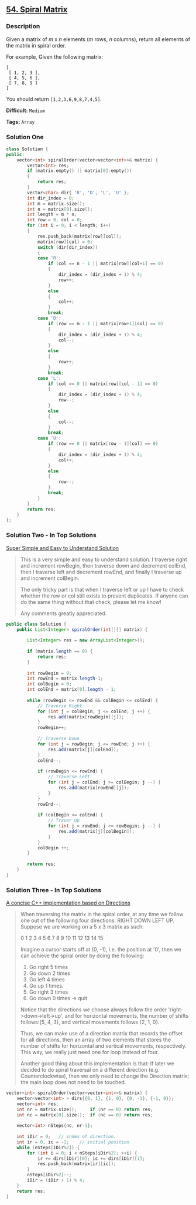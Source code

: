 ## [54. Spiral Matrix](https://leetcode.com/problems/spiral-matrix/description/)

### Description

Given a matrix of *m* x *n* elements (*m* rows, *n* columns), return all elements of the matrix in spiral order.

For example,
Given the following matrix:

```
[
 [ 1, 2, 3 ],
 [ 4, 5, 6 ],
 [ 7, 8, 9 ]
]

```

You should return `[1,2,3,6,9,8,7,4,5]`.



**Difficult:** `Medium`

**Tags:** `Array`



### Solution One

```c++
class Solution {
public:
    vector<int> spiralOrder(vector<vector<int>>& matrix) {
        vector<int> res;
        if (matrix.empty() || matrix[0].empty())
        {
            return res;
        }
        vector<char> dir{ 'R', 'D', 'L', 'U' };
        int dir_index = 0;
        int m = matrix.size();
        int n = matrix[0].size();
        int length = m * n;
        int row = 0, col = 0;
        for (int i = 0; i < length; i++)
        {
            res.push_back(matrix[row][col]);
            matrix[row][col] = 0;
            switch (dir[dir_index])
            {
            case 'R':
                if (col == n - 1 || matrix[row][col+1] == 0)
                {
                    dir_index = (dir_index + 1) % 4;
                    row++;
                }
                else
                {
                    col++;
                }
                break;
            case 'D':
                if (row == m - 1 || matrix[row+1][col] == 0)
                {
                    dir_index = (dir_index + 1) % 4;
                    col--;
                }
                else
                {
                    row++;
                }
                break;
            case 'L':
                if (col == 0 || matrix[row][col - 1] == 0)
                {
                    dir_index = (dir_index + 1) % 4;
                    row--;
                }
                else
                {
                    col--;
                }
                break;
            case 'U':
                if (row == 0 || matrix[row - 1][col] == 0)
                {
                    dir_index = (dir_index + 1) % 4;
                    col++;
                }
                else
                {
                    row--;
                }
                break;
            }
        }
        return res;
    }
};
```



### Solution Two - In Top Solutions

[Super Simple and Easy to Understand Solution](https://discuss.leetcode.com/topic/3713/super-simple-and-easy-to-understand-solution)

> This is a very simple and easy to understand solution. I traverse right and increment rowBegin, then traverse down and decrement colEnd, then I traverse left and decrement rowEnd, and finally I traverse up and increment colBegin.
>
> The only tricky part is that when I traverse left or up I have to check whether the row or col still exists to prevent duplicates. If anyone can do the same thing without that check, please let me know!
>
> Any comments greatly appreciated.

```java
public class Solution {
    public List<Integer> spiralOrder(int[][] matrix) {
        
        List<Integer> res = new ArrayList<Integer>();
        
        if (matrix.length == 0) {
            return res;
        }
        
        int rowBegin = 0;
        int rowEnd = matrix.length-1;
        int colBegin = 0;
        int colEnd = matrix[0].length - 1;
        
        while (rowBegin <= rowEnd && colBegin <= colEnd) {
            // Traverse Right
            for (int j = colBegin; j <= colEnd; j ++) {
                res.add(matrix[rowBegin][j]);
            }
            rowBegin++;
            
            // Traverse Down
            for (int j = rowBegin; j <= rowEnd; j ++) {
                res.add(matrix[j][colEnd]);
            }
            colEnd--;
            
            if (rowBegin <= rowEnd) {
                // Traverse Left
                for (int j = colEnd; j >= colBegin; j --) {
                    res.add(matrix[rowEnd][j]);
                }
            }
            rowEnd--;
            
            if (colBegin <= colEnd) {
                // Traver Up
                for (int j = rowEnd; j >= rowBegin; j --) {
                    res.add(matrix[j][colBegin]);
                }
            }
            colBegin ++;
        }
        
        return res;
    }
}
```



### Solution Three - In Top Solutions

[A concise C++ implementation based on Directions](https://discuss.leetcode.com/topic/15558/a-concise-c-implementation-based-on-directions)

> When traversing the matrix in the spiral order, at any time we follow one out of the following four directions: RIGHT DOWN LEFT UP. Suppose we are working on a 5 x 3 matrix as such:
>
> 0 1 2 3 4 5
> 6 7 8 9 10
> 11 12 13 14 15
>
> Imagine a cursor starts off at (0, -1), i.e. the position at '0', then we can achieve the spiral order by doing the following:
>
> 1. Go right 5 times
> 2. Go down 2 times
> 3. Go left 4 times
> 4. Go up 1 times.
> 5. Go right 3 times
> 6. Go down 0 times -> quit
>
> Notice that the directions we choose always follow the order 'right->down->left->up', and for horizontal movements, the number of shifts follows:{5, 4, 3}, and vertical movements follows {2, 1, 0}.
>
> Thus, we can make use of a direction matrix that records the offset for all directions, then an array of two elements that stores the number of shifts for horizontal and vertical movements, respectively. This way, we really just need one for loop instead of four.
>
> Another good thing about this implementation is that: If later we decided to do spiral traversal on a different direction (e.g. Counterclockwise), then we only need to change the Direction matrix; the main loop does not need to be touched.

```c++
vector<int> spiralOrder(vector<vector<int>>& matrix) {
    vector<vector<int> > dirs{{0, 1}, {1, 0}, {0, -1}, {-1, 0}};
    vector<int> res;
    int nr = matrix.size();     if (nr == 0) return res;
    int nc = matrix[0].size();  if (nc == 0) return res;
    
    vector<int> nSteps{nc, nr-1};
    
    int iDir = 0;   // index of direction.
    int ir = 0, ic = -1;    // initial position
    while (nSteps[iDir%2]) {
        for (int i = 0; i < nSteps[iDir%2]; ++i) {
            ir += dirs[iDir][0]; ic += dirs[iDir][1];
            res.push_back(matrix[ir][ic]);
        }
        nSteps[iDir%2]--;
        iDir = (iDir + 1) % 4;
    }
    return res;
}
```



